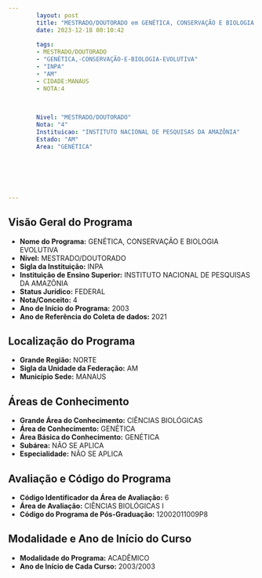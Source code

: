 ```yaml
---
        layout: post
        title: "MESTRADO/DOUTORADO em GENÉTICA, CONSERVAÇÃO E BIOLOGIA EVOLUTIVA na INPA  "
        date: 2023-12-18 00:10:42
     
        tags:
        - MESTRADO/DOUTORADO
        - "GENÉTICA,-CONSERVAÇÃO-E-BIOLOGIA-EVOLUTIVA"
        - "INPA"
        - "AM"
        - CIDADE:MANAUS
        - NOTA:4
        
       

        Nivel: "MESTRADO/DOUTORADO"
        Nota: "4"
        Instituicao: "INSTITUTO NACIONAL DE PESQUISAS DA AMAZÔNIA"
        Estado: "AM"
        Area: "GENÉTICA"
        
        
        
        
        
        
---
```

## Visão Geral do Programa
- **Nome do Programa:** GENÉTICA, CONSERVAÇÃO E BIOLOGIA EVOLUTIVA
- **Nível:** MESTRADO/DOUTORADO
- **Sigla da Instituição:** INPA
- **Instituição de Ensino Superior:** INSTITUTO NACIONAL DE PESQUISAS DA AMAZÔNIA
- **Status Jurídico:** FEDERAL
- **Nota/Conceito:** 4
- **Ano de Início do Programa:** 2003
- **Ano de Referência do Coleta de dados:** 2021

## Localização do Programa
- **Grande Região:** NORTE
- **Sigla da Unidade da Federação:** AM
- **Município Sede:** MANAUS

## Áreas de Conhecimento
- **Grande Área do Conhecimento:** CIÊNCIAS BIOLÓGICAS
- **Área de Conhecimento:** GENÉTICA
- **Área Básica do Conhecimento:** GENÉTICA
- **Subárea:** NÃO SE APLICA
- **Especialidade:** NÃO SE APLICA

## Avaliação e Código do Programa
- **Código Identificador da Área de Avaliação:** 6
- **Área de Avaliação:** CIÊNCIAS BIOLÓGICAS I
- **Código do Programa de Pós-Graduação:** 12002011009P8


## Modalidade e Ano de Início do Curso
- **Modalidade do Programa:** ACADÊMICO
- **Ano de Início de Cada Curso:** 2003/2003
